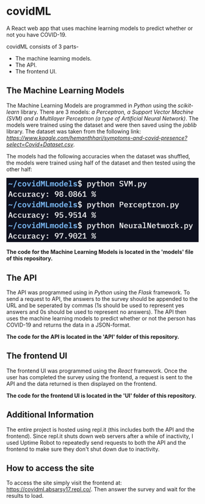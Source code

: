 # covidML
A React web app that uses machine learning models to predict whether or not you have COVID-19.

covidML consists of 3 parts-
- The machine learning models.
- The API.
- The frontend UI.

## The Machine Learning Models
The Machine Learning Models are programmed in _Python_ using the _scikit-learn_ library. There are 3 models: _a Perceptron, a Support Vector Machine (SVM) and a Multilayer Perceptron (a type of Artificial Neural Network)_. The models were trained using the dataset and were then saved using the _joblib_ library. The dataset was taken from the following link: _https://www.kaggle.com/hemanthhari/symptoms-and-covid-presence?select=Covid+Dataset.csv_.

The models had the following accuracies when the dataset was shuffled, the models were trained using half of the dataset and then tested using the other half:

<img src="accuracies.png">

__The code for the Machine Learning Models is located in the 'models' file of this repository.__

## The API
The API was programmed using in _Python_ using the _Flask_ framework. To send a request to API, the answers to the survey should be appended to the URL and be seperated by commas (1s should be used to represent yes answers and 0s should be used to represent no answers). The API then uses the machine learning models to predict whether or not the person has COVID-19 and returns the data in a JSON-format.

__The code for the API is located in the 'API' folder of this repository.__

## The frontend UI
The frontend UI was programmed using the _React_ framework. Once the user has completed the survey using the frontend, a request is sent to the API and the data returned is then displayed on the frontend. 

__The code for the frontend UI is located in the 'UI' folder of this repository.__

## Additional Information
The entire project is hosted using repl.it (this includes both the API and the frontend). Since repl.it shuts down web servers after a while of inactivity, I used Uptime Robot to repeatedly send requests to both the API and the frontend to make sure they don't shut down due to inactivity.

## How to access the site
To access the site simply visit the frontend at: https://covidml.absarsy17.repl.co/. Then answer the survey and wait for the results to load.
